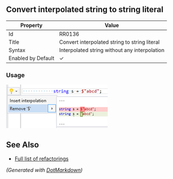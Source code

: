## Convert interpolated string to string literal

| Property           | Value                                         |
| ------------------ | --------------------------------------------- |
| Id                 | RR0136                                        |
| Title              | Convert interpolated string to string literal |
| Syntax             | Interpolated string without any interpolation |
| Enabled by Default | &#x2713;                                      |

### Usage

![Convert interpolated string to string literal](../../images/refactorings/ConvertInterpolatedStringToStringLiteral.png)

## See Also

* [Full list of refactorings](Refactorings.md)


*\(Generated with [DotMarkdown](http://github.com/JosefPihrt/DotMarkdown)\)*